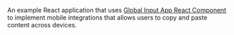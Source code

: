 An example React application that uses [Global Input App React Component](https://github.com/global-input/global-input-react) to implement mobile integrations that allows users to copy and paste content across devices.
